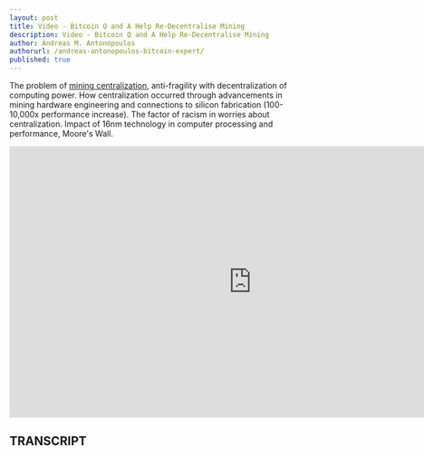 ```yaml
---
layout: post
title: Video - Bitcoin Q and A Help Re-Decentralise Mining
description: Video - Bitcoin Q and A Help Re-Decentralise Mining
author: Andreas M. Antonopoulos
authorurl: /andreas-antonopoulos-bitcoin-expert/
published: true
---
```


<p>The problem of <a href="/video-coin-intro-nem-xem/">mining centralization</a>, anti-fragility with decentralization of computing power. How centralization occurred through advancements in mining hardware engineering and connections to silicon fabrication (100-10,000x performance increase). The factor of racism in worries about centralization. Impact of 16nm technology in computer processing and performance, Moore's Wall.</p>

<center><iframe width="854" height="480" src="https://www.youtube.com/embed/BuqZvdA08JE?list=PLPQwGV1aLnTsHvzevl9BAUlfsfwFfU7aP" frameborder="0" allowfullscreen></iframe></center>

<h2>TRANSCRIPT</h2>
